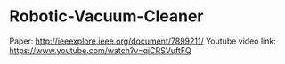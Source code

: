 # Robotic-Vacuum-Cleaner
Paper: http://ieeexplore.ieee.org/document/7899211/
Youtube video link: https://www.youtube.com/watch?v=qiCRSVuftFQ
